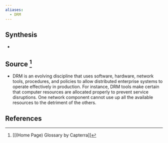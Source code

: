 ```yaml
---
aliases:
  - DRM
---
```

## Synthesis
- 
## Source [^1]
- DRM is an evolving discipline that uses software, hardware, network tools, procedures, and policies to allow distributed enterprise systems to operate effectively in production. For instance, DRM tools make certain that computer resources are allocated properly to prevent service disruptions. One network component cannot use up all the available resources to the detriment of the others.
## References

[^1]: [[(Home Page) Glossary by Capterra]]